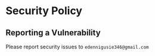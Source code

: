 # Security Policy

## Reporting a Vulnerability

Please report security issues to `edennigusie346@gmail.com`
